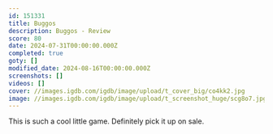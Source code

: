 ```yaml
---
id: 151331
title: Buggos
description: Buggos - Review
score: 80
date: 2024-07-31T00:00:00.000Z
completed: true
goty: []
modified_date: 2024-08-16T00:00:00.000Z
screenshots: []
videos: []
cover: //images.igdb.com/igdb/image/upload/t_cover_big/co4kk2.jpg
image: //images.igdb.com/igdb/image/upload/t_screenshot_huge/scg8o7.jpg
---
```

This is such a cool little game. Definitely pick it up on sale.